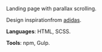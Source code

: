 Landing page with parallax scrolling.

Design inspirationfrom [adidas](http://careers.adidas-group.com/).

**Languages**: HTML, SCSS.

**Tools**: npm, Gulp.
